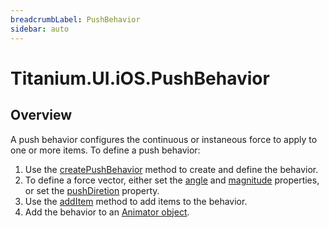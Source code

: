 ```yaml
---
breadcrumbLabel: PushBehavior
sidebar: auto
---
```


# Titanium.UI.iOS.PushBehavior

<ProxySummary/>

## Overview

A push behavior configures the continuous or instaneous force to apply to one or more items. To
define a push behavior:

  1. Use the [createPushBehavior](Titanium.UI.iOS.createPushBehavior) method to create and define the behavior.
  2. To define a force vector, either set the
     [angle](Titanium.UI.iOS.PushBehavior.angle) and
     [magnitude](Titanium.UI.iOS.PushBehavior.magnitude) properties, or set the
     [pushDiretion](Titanium.UI.iOS.PushBehavior.pushDirection) property.
  3. Use the [addItem](Titanium.UI.iOS.PushBehavior.addItem) method to add items to the behavior.
  4. Add the behavior to an [Animator object](Titanium.UI.iOS.Animator).

<ApiDocs/>
